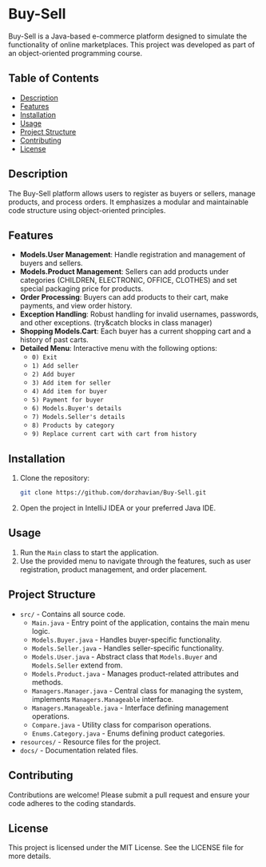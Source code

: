 # Buy-Sell

Buy-Sell is a Java-based e-commerce platform designed to simulate the functionality of online marketplaces. This project was developed as part of an object-oriented programming course.

## Table of Contents
- [Description](#description)
- [Features](#features)
- [Installation](#installation)
- [Usage](#usage)
- [Project Structure](#project-structure)
- [Contributing](#contributing)
- [License](#license)

## Description
The Buy-Sell platform allows users to register as buyers or sellers, manage products, and process orders. It emphasizes a modular and maintainable code structure using object-oriented principles.

## Features
- **Models.User Management**: Handle registration and management of buyers and sellers.
- **Models.Product Management**: Sellers can add products under categories (CHILDREN, ELECTRONIC, OFFICE, CLOTHES) and set special packaging price for products.
- **Order Processing**: Buyers can add products to their cart, make payments, and view order history.
- **Exception Handling**: Robust handling for invalid usernames, passwords, and other exceptions. (try&catch blocks in class manager)
- **Shopping Models.Cart**: Each buyer has a current shopping cart and a history of past carts.
- **Detailed Menu**: Interactive menu with the following options:
  - `0) Exit`
  - `1) Add seller`
  - `2) Add buyer`
  - `3) Add item for seller`
  - `4) Add item for buyer`
  - `5) Payment for buyer`
  - `6) Models.Buyer's details`
  - `7) Models.Seller's details`
  - `8) Products by category`
  - `9) Replace current cart with cart from history`

## Installation
1. Clone the repository:
    ```bash
    git clone https://github.com/dorzhavian/Buy-Sell.git
    ```
2. Open the project in IntelliJ IDEA or your preferred Java IDE.

## Usage
1. Run the `Main` class to start the application.
2. Use the provided menu to navigate through the features, such as user registration, product management, and order placement.

## Project Structure
- `src/` - Contains all source code.
  - `Main.java` - Entry point of the application, contains the main menu logic.
  - `Models.Buyer.java` - Handles buyer-specific functionality.
  - `Models.Seller.java` - Handles seller-specific functionality.
  - `Models.User.java` - Abstract class that `Models.Buyer` and `Models.Seller` extend from.
  - `Models.Product.java` - Manages product-related attributes and methods.
  - `Managers.Manager.java` - Central class for managing the system, implements `Managers.Manageable` interface.
  - `Managers.Manageable.java` - Interface defining management operations.
  - `Compare.java` - Utility class for comparison operations.
  - `Enums.Category.java` - Enums defining product categories.
- `resources/` - Resource files for the project.
- `docs/` - Documentation related files.

## Contributing
Contributions are welcome! Please submit a pull request and ensure your code adheres to the coding standards.

## License
This project is licensed under the MIT License. See the LICENSE file for more details.
